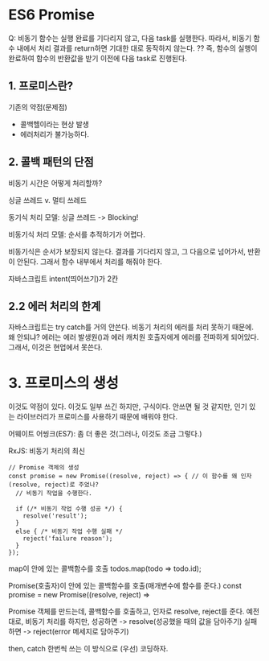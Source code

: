 # ES6 Promise

Q: 비동기 함수는 실행 완료를 기다리지 않고, 다음 task를 실행한다.
따라서, 비동기 함수 내에서 처리 결과를 return하면 기대한 대로 동작하지 않는다. ??
즉, 함수의 실행이 완료하여 함수의 반환값을 받기 이전에 다음 task로 진행된다. 




## 1. 프로미스란?

기존의 약점(문제점)
- 콜백헬이라는 현상 발생
- 에러처리가 불가능하다.

## 2. 콜백 패턴의 단점

비동기 시간은 어떻게 처리할까?

싱글 쓰레드 v. 멀티 쓰레드

동기식 처리 모델: 싱글 쓰레드 -> Blocking!

비동기식 처리 모델: 순서를 추적하기가 어렵다.

비동기식은 순서가 보장되지 않는다.
결과를 기다리지 않고, 그 다음으로 넘어가서, 반환이 안된다.
그래서 함수 내부에서 처리를 해줘야 한다.

자바스크립트 intent(띄어쓰기)가 2칸


## 2.2 에러 처리의 한계

자바스크립트는 try catch를 거의 안쓴다.
비동기 처리의 에러를 처리 못하기 때문에.
왜 안되냐? 
에러는 에러 발생원()과 에러 캐치원
호출자에게 에러를 전파하게 되어있다.
그래서, 이것은 현업에서 못쓴다.


# 3. 프로미스의 생성

이것도 약점이 있다.
이것도 일부 쓰긴 하지만, 구식이다.
안쓰면 될 것 같지만, 인기 있는 라이브러리가 프로미스를 사용하기 때문에 배워야 한다.

어웨이트 어씽크(ES7): 좀 더 좋은 것(그러나, 이것도 조금 그렇다.)

RxJS: 비동기 처리의 최신



```
// Promise 객체의 생성
const promise = new Promise((resolve, reject) => { // 이 함수를 왜 인자(resolve, reject)로 주었나?
  // 비동기 작업을 수행한다.

  if (/* 비동기 작업 수행 성공 */) {
    resolve('result');
  }
  else { /* 비동기 작업 수행 실패 */
    reject('failure reason');
  }
});
```

map이 안에 있는 콜백함수를 호출
todos.map(todo => todo.id);

Promise(호출자)이 안에 있는 콜백함수를 호출(매개변수에 함수를 준다.)
const promise = new Promise((resolve, reject) =>


Promise 객체를 만드는데, 콜백함수를 호출하고, 인자로 resolve, reject를 준다.
예전대로, 비동기 처리를 하지만, 
성공하면 -> resolve(성공했을 때의 값을 담아주기)
실패하면 -> reject(error 메세지로 담아주기)


then, catch 한번씩 쓰는 이 방식으로 (우선) 코딩하자.


